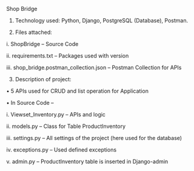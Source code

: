 Shop Bridge 

1.	Technology used: Python, Django, PostgreSQL (Database), Postman.

2.	Files attached: 

i.	ShopBridge – Source Code

ii.	requirements.txt – Packages used with version

iii.	shop_bridge.postman_collection.json – Postman Collection for APIs

3.	Description of project:

•	5 APIs used for CRUD and list operation for Application

•	In Source Code – 

i.	Viewset_Inventory.py – APIs and logic

ii.	models.py – Class for Table ProductInventory

iii.	settings.py – All settings of the project (here used for the database)

iv.	exceptions.py – Used defined exceptions

v.	admin.py – ProductInventory table is inserted in Django-admin


